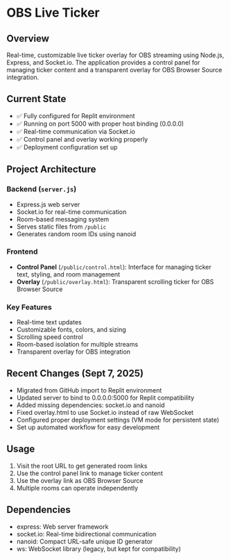 # OBS Live Ticker

## Overview
Real-time, customizable live ticker overlay for OBS streaming using Node.js, Express, and Socket.io. The application provides a control panel for managing ticker content and a transparent overlay for OBS Browser Source integration.

## Current State
- ✅ Fully configured for Replit environment
- ✅ Running on port 5000 with proper host binding (0.0.0.0)
- ✅ Real-time communication via Socket.io
- ✅ Control panel and overlay working properly
- ✅ Deployment configuration set up

## Project Architecture

### Backend (`server.js`)
- Express.js web server
- Socket.io for real-time communication
- Room-based messaging system
- Serves static files from `/public`
- Generates random room IDs using nanoid

### Frontend
- **Control Panel** (`/public/control.html`): Interface for managing ticker text, styling, and room management
- **Overlay** (`/public/overlay.html`): Transparent scrolling ticker for OBS Browser Source

### Key Features
- Real-time text updates
- Customizable fonts, colors, and sizing
- Scrolling speed control
- Room-based isolation for multiple streams
- Transparent overlay for OBS integration

## Recent Changes (Sept 7, 2025)
- Migrated from GitHub import to Replit environment
- Updated server to bind to 0.0.0.0:5000 for Replit compatibility
- Added missing dependencies: socket.io and nanoid
- Fixed overlay.html to use Socket.io instead of raw WebSocket
- Configured proper deployment settings (VM mode for persistent state)
- Set up automated workflow for easy development

## Usage
1. Visit the root URL to get generated room links
2. Use the control panel link to manage ticker content
3. Use the overlay link as OBS Browser Source
4. Multiple rooms can operate independently

## Dependencies
- express: Web server framework
- socket.io: Real-time bidirectional communication
- nanoid: Compact URL-safe unique ID generator
- ws: WebSocket library (legacy, but kept for compatibility)